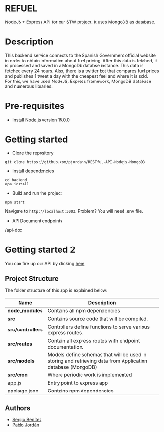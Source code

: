 # REFUEL
NodeJS + Express API for our STW project. It uses MongoDB as database.

# Description
This backend service connects to the Spanish Government official website in order to obtain information about fuel pricing. After this data is fetched, it is processed and saved in a MongoDb databse instance. This data is fetched every 24 hours. Also, there is a twitter bot that compares fuel prices and publishes 1 tweet a day with the cheapest fuel and where it is sold.  
For this, we have used NodeJS, Express framework, MongoDB database and numerous libraries.

# Pre-requisites

- Install [Node.js](https://nodejs.org/en/) version 15.0.0

# Getting started

- Clone the repository

```
git clone https://github.com/pjordann/RESTful-API-Nodejs-MongoDB
```

- Install dependencies

```
cd backend
npm install
```

- Build and run the project

```
npm start
```

Navigate to `http://localhost:3003`. Problem? You will need .env file.

- API Document endpoints

/api-doc

# Getting started 2

You can fire up our API by clicking [here](https://reloop-back.herokuapp.com/api-doc)

## Project Structure

The folder structure of this app is explained below:

| Name                | Description                                                                                                |
| ------------------- | ---------------------------------------------------------------------------------------------------------- |
| **node_modules**    | Contains all npm dependencies                                                                              |
| **src**             | Contains source code that will be compiled.                                                                |
| **src/controllers** | Controllers define functions to serve various express routes.                                              |
| **src/routes**      | Contain all express routes with endpoint documentation.                                                    |
| **src/models**      | Models define schemas that will be used in storing and retrieving data from Application database (MongoDB) |
| **src/cron**        | Where periodic work is implemented                                                                         |
| app.js              | Entry point to express app                                                                                 |
| package.json        | Contains npm dependencies                                                                                  |

## Authors
* [Sergio Benítez](https://github.com/SergioBenitez755787)
* [Pablo Jordán](https://github.com/pjordann)